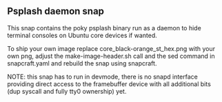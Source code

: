 ## Psplash daemon snap

This snap contains the poky psplash binary run as a daemon to hide terminal consoles
on Ubuntu core devices if wanted.

To ship your own image replace core_black-orange_st_hex.png with your own png,
adjust the make-image-header.sh call and the sed command in snapcraft.yaml and
rebuild the snap using snapcraft.

NOTE: this snap has to run in devmode, there is no snapd interface providing direct
access to the framebuffer device with all additional bits (dup syscall and fully tty0
ownership) yet.
